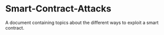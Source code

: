 # Smart-Contract-Attacks
A document containing topics about the different ways to exploit a smart contract.
